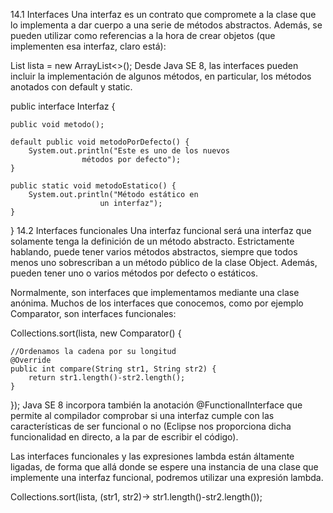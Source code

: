 14.1 Interfaces
Una interfaz es un contrato que compromete a la clase que lo implementa a dar cuerpo a una serie de métodos abstractos. Además, se pueden utilizar como referencias a la hora de crear objetos (que implementen esa interfaz, claro está):

List<String> lista = new ArrayList<>();
Desde Java SE 8, las interfaces pueden incluir la implementación de algunos métodos, en particular, los métodos anotados con default y static.

public interface Interfaz {

    public void metodo();

    default public void metodoPorDefecto() {
        System.out.println("Este es uno de los nuevos
                    métodos por defecto");
    }

    public static void metodoEstatico() {
        System.out.println("Método estático en
                        un interfaz");
    }

}
14.2 Interfaces funcionales
Una interfaz funcional será una interfaz que solamente tenga la definición de un método abstracto. Estrictamente hablando, puede tener varios métodos abstractos, siempre que todos menos uno sobrescriban a un método público de la clase Object. Además, pueden tener uno o varios métodos por defecto o estáticos.

Normalmente, son interfaces que implementamos mediante una clase anónima. Muchos de los interfaces que conocemos, como por ejemplo Comparator, son interfaces funcionales:

Collections.sort(lista, new Comparator<String>() {

    //Ordenamos la cadena por su longitud
    @Override
    public int compare(String str1, String str2) {
        return str1.length()-str2.length();
    }

});
Java SE 8 incorpora también la anotación @FunctionalInterface que permite al compilador comprobar si una interfaz cumple con las características de ser funcional o no (Eclipse nos proporciona dicha funcionalidad en directo, a la par de escribir el código).

Las interfaces funcionales y las expresiones lambda están áltamente ligadas, de forma que allá donde se espere una instancia de una clase que implemente una interfaz funcional, podremos utilizar una expresión lambda.

Collections.sort(lista, (str1, str2)-> str1.length()-str2.length());